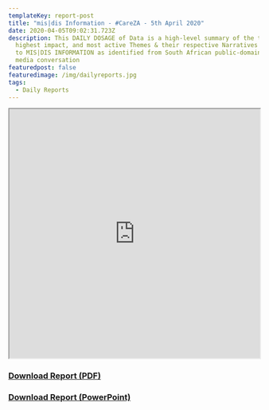 ```yaml
---
templateKey: report-post
title: "mis|dis Information - #CareZA - 5th April 2020"
date: 2020-04-05T09:02:31.723Z
description: This DAILY DOSAGE of Data is a high-level summary of the trending,
  highest impact, and most active Themes & their respective Narratives related
  to MIS|DIS INFORMATION as identified from South African public-domain social
  media conversation
featuredpost: false
featuredimage: /img/dailyreports.jpg
tags:
  - Daily Reports
---
```

<iframe src="https://drive.google.com/file/d/1Ujl-ZHA_fpzjhNuihfXHXStOTGGcZIgl/preview" width="100%" height="500"></iframe>
<a href="https://drive.google.com/u/0/uc?id=1Ujl-ZHA_fpzjhNuihfXHXStOTGGcZIgl&export=download" target="blank"><h3><strong>Download Report (PDF)</h3></strong></a>
<a href="https://docs.google.com/presentation/d/1PkOKsvSoKFPAJA4ziXZKe-LjyZrBmiL9x4urR0qn4Is/edit?usp=sharing"><strong><h3>Download Report (PowerPoint)</h3></strong></a>